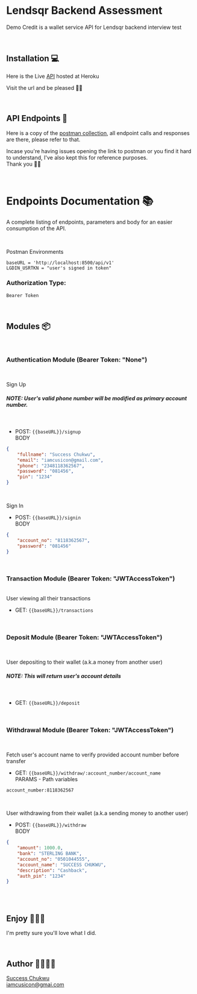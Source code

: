 # Lendsqr Backend Assessment

Demo Credit is a wallet service API for Lendsqr backend interview test

<br>

## Installation 💻

Here is the Live [API](https://successchukwu-lendsqr-be-test.herokuapp.com/) hosted at Heroku

Visit the url and be pleased 💪🏾

<br>

## API Endpoints 🔗

Here is a copy of the [postman collection](https://successchukwu.postman.co/workspace/New-Team-Workspace~390aa048-424b-4138-8e4a-d81e6eafebbf/collection/18382461-0d735682-9fd2-490d-991a-d89c6f142e7a?action=share&creator=18382461), all endpoint calls and responses are there, please refer to that.

Incase you're having issues opening the link to postman or you find it hard to understand, I've also kept this for reference purposes.
<br>
Thank you 💯😇

<br>

# Endpoints Documentation 📚

A complete listing of endpoints, parameters and body for an easier consumption of the API.

<br>

Postman Environments

```
baseURL = 'http://localhost:8500/api/v1'
LGDIN_USRTKN = "user's signed in token"
```

### Authorization Type:

```
Bearer Token
```

<br>

## Modules 📦

<br>

### Authentication Module (Bearer Token: "None")

<br>

Sign Up <br>

##### NOTE: User's valid phone number will be modified as primary account number.

<br>

- POST: `{{baseURL}}/signup` <br>
  BODY

```json
{
	"fullname": "Success Chukwu",
	"email": "iamcusicon@gmail.com",
	"phone": "2348118362567",
	"password": "081456",
	"pin": "1234"
}
```

<br>

Sign In

- POST: `{{baseURL}}/signin` <br>
  BODY

```json
{
	"account_no": "8118362567",
	"password": "081456"
}
```

<br>

### Transaction Module (Bearer Token: "JWTAccessToken")

<br>
User viewing all their transactions

- GET: `{{baseURL}}/transactions`

<br>

### Deposit Module (Bearer Token: "JWTAccessToken")

<br>

User depositing to their wallet (a.k.a money from another user) <br>

##### NOTE: This will return user's account details

<br>

- GET: `{{baseURL}}/deposit`

<br>

### Withdrawal Module (Bearer Token: "JWTAccessToken")

<br>

Fetch user's account name to verify provided account number before transfer

- GET: `{{baseURL}}/withdraw/:account_number/account_name` <br>
  PARAMS - Path variables

```text
account_number:8118362567
```

<br>

User withdrawing from their wallet (a.k.a sending money to another user)

- POST: `{{baseURL}}/withdraw` <br>
  BODY

```json
{
	"amount": 1000.0,
	"bank": "STERLING BANK",
	"account_no": "0501044555",
	"account_name": "SUCCESS CHUKWU",
	"description": "Cashback",
	"auth_pin": "1234"
}
```

<br>
<br>

## Enjoy 🥳💪🏾

I'm pretty sure you'll love what I did.

<br>

## Author 🧑🏾‍💻😁

[Success Chukwu](https://iam.successchukwu.com)<br>
iamcusicon@gmai.com
